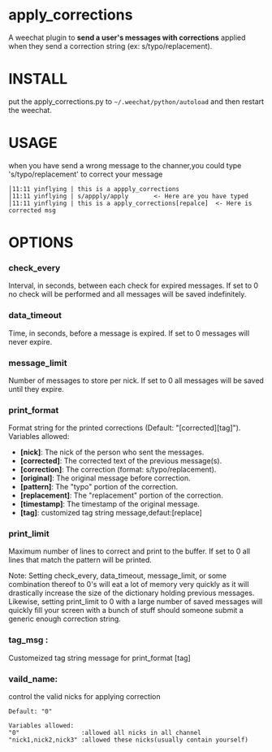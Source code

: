 # apply_corrections

A weechat plugin to **send a user's messages with corrections** applied when
they send a correction string (ex: s/typo/replacement).

# INSTALL
put the apply_corrections.py to `~/.weechat/python/autoload` and then restart
the weechat.

# USAGE
when you have send a wrong message to the channer,you could type 's/typo/replacement'
to correct your message
```
│11:11 yinflying | this is a appply_corrections
│11:11 yinflying | s/appply/apply       <- Here are you have typed
│11:11 yinflying | this is a apply_corrections[repalce]  <- Here is corrected msg
```
# OPTIONS

### check_every

Interval, in seconds, between each check for expired messages. If set to 0 no
check will be performed and all messages will be saved indefinitely.

### data_timeout

Time, in seconds, before a message is expired. If set to 0 messages will never
expire.

### message_limit

Number of messages to store per nick. If set to 0 all messages will be saved
until they expire.

### print_format

Format string for the printed corrections (Default: "[corrected][tag]").
Variables allowed:

* **[nick]**: The nick of the person who sent the messages.
* **[corrected]**: The corrected text of the previous message(s).
* **[correction]**: The correction (format: s/typo/replacement).
* **[original]**: The original message before correction.
* **[pattern]**: The "typo" portion of the correction.
* **[replacement]**: The "replacement" portion of the correction.
* **[timestamp]**: The timestamp of the original message.
* **[tag]**: customized tag string message,defaut:[replace]

### print_limit

Maximum number of lines to correct and print to the buffer. If set to 0 all
lines that match the pattern will be printed.

Note: Setting check_every, data_timeout, message_limit, or some combination
thereof to 0's will eat a lot of memory very quickly as it will drastically
increase the size of the dictionary holding previous messages.  Likewise,
setting print_limit to 0 with a large number of saved messages will quickly
fill your screen with a bunch of stuff should someone submit a generic
enough correction string.

### tag_msg :

Customeized tag string message for print_format [tag]

### vaild_name:

control the valid nicks for applying correction

    Default: "0"

    Variables allowed:
    "0"                 :allowed all nicks in all channel
    "nick1,nick2,nick3" :allowed these nicks(usually contain yourself)
